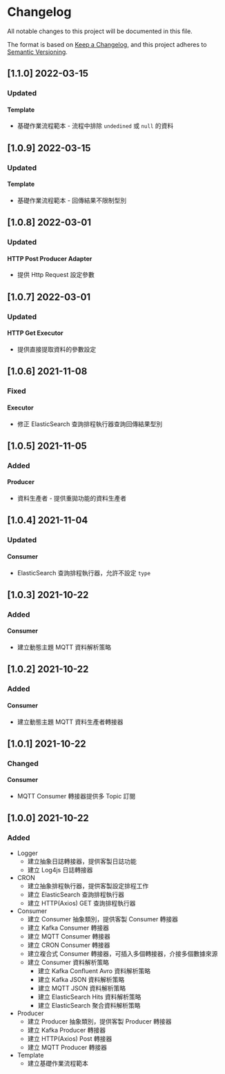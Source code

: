 # Changelog

All notable changes to this project will be documented in this file.

The format is based on [Keep a Changelog](https://keepachangelog.com/en/1.0.0/),
and this project adheres to [Semantic Versioning](https://semver.org/spec/v2.0.0.html).

## [1.1.0] 2022-03-15

### Updated

#### Template

- 基礎作業流程範本 - 流程中排除 `undedined` 或 `null` 的資料

## [1.0.9] 2022-03-15

### Updated

#### Template

- 基礎作業流程範本 - 回傳結果不限制型別

## [1.0.8] 2022-03-01

### Updated

#### HTTP Post Producer Adapter

- 提供 Http Request 設定參數

## [1.0.7] 2022-03-01

### Updated

#### HTTP Get Executor

- 提供直接提取資料的參數設定

## [1.0.6] 2021-11-08

### Fixed

#### Executor

- 修正 ElasticSearch 查詢排程執行器查詢回傳結果型別

## [1.0.5] 2021-11-05

### Added

#### Producer

- 資料生產者 - 提供重拋功能的資料生產者

## [1.0.4] 2021-11-04

### Updated

#### Consumer

- ElasticSearch 查詢排程執行器，允許不設定 `type`

## [1.0.3] 2021-10-22

### Added

#### Consumer

- 建立動態主題 MQTT 資料解析策略

## [1.0.2] 2021-10-22

### Added

#### Consumer

- 建立動態主題 MQTT 資料生產者轉接器

## [1.0.1] 2021-10-22

### Changed

#### Consumer

- MQTT Consumer 轉接器提供多 Topic 訂閱

## [1.0.0] 2021-10-22

### Added

- Logger
  - 建立抽象日誌轉接器，提供客製日誌功能
  - 建立 Log4js 日誌轉接器
- CRON
  - 建立抽象排程執行器，提供客製設定排程工作
  - 建立 ElasticSearch 查詢排程執行器
  - 建立 HTTP(Axios) GET 查詢排程執行器
- Consumer
  - 建立 Consumer 抽象類別，提供客製 Consumer 轉接器
  - 建立 Kafka Consumer 轉接器
  - 建立 MQTT Consumer 轉接器
  - 建立 CRON Consumer 轉接器
  - 建立複合式 Consumer 轉接器，可插入多個轉接器，介接多個數據來源
  - 建立 Consumer 資料解析策略
    - 建立 Kafka Confluent Avro 資料解析策略
    - 建立 Kafka JSON 資料解析策略
    - 建立 MQTT JSON 資料解析策略
    - 建立 ElasticSearch Hits 資料解析策略
    - 建立 ElasticSearch 聚合資料解析策略
- Producer
  - 建立 Producer 抽象類別，提供客製 Producer 轉接器
  - 建立 Kafka Producer 轉接器
  - 建立 HTTP(Axios) Post 轉接器
  - 建立 MQTT Producer 轉接器
- Template
  - 建立基礎作業流程範本
